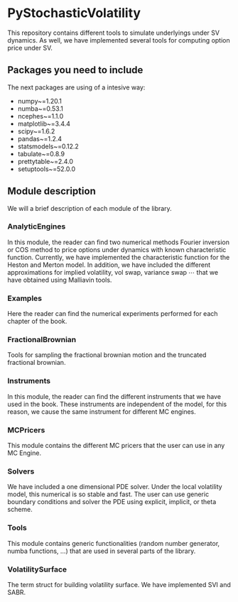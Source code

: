 # PyStochasticVolatility
This repository contains different tools to simulate underlyings under SV dynamics. As well, we have implemented several tools for computing option price under SV. 

## Packages you need to include
The next packages are using of a intesive way:
* numpy~=1.20.1
* numba~=0.53.1
* ncephes~=1.1.0
* matplotlib~=3.4.4
* scipy~=1.6.2
* pandas~=1.2.4
* statsmodels~=0.12.2
* tabulate~=0.8.9
* prettytable~=2.4.0
* setuptools~=52.0.0

## Module description
We will a brief description of each module of the library.

### AnalyticEngines
In this module, the reader can find two numerical methods Fourier inversion or COS method to price options under dynamics with known characteristic function. Currently, we have implemented the characteristic function for the Heston and Merton model. In addition, we have included the different approximations for implied volatility, vol swap, variance swap $\cdots$ that we have obtained using Malliavin tools.

### Examples
 Here the reader can find the numerical experiments performed for each chapter of the book. 
 
### FractionalBrownian
Tools for sampling the fractional brownian motion and the truncated fractional brownian.
 
### Instruments
In this module, the reader can find the different instruments that we have used in the book. These instruments are independent of the model, for this reason, we cause the same instrument for different MC engines.
 
### MCPricers
This module contains the different MC pricers that the user can use in any MC Engine.
 
### Solvers
We have included a one dimensional PDE solver. Under the local volatility model, this numerical is so stable and fast. The user can use generic boundary conditions and solver the PDE using explicit, implicit, or theta scheme.
  
### Tools
This module contains generic functionalities (random number generator, numba functions, ...) that are used in several parts of the library.
  
### VolatilitySurface
The term struct for building volatility surface. We have implemented SVI and SABR.


